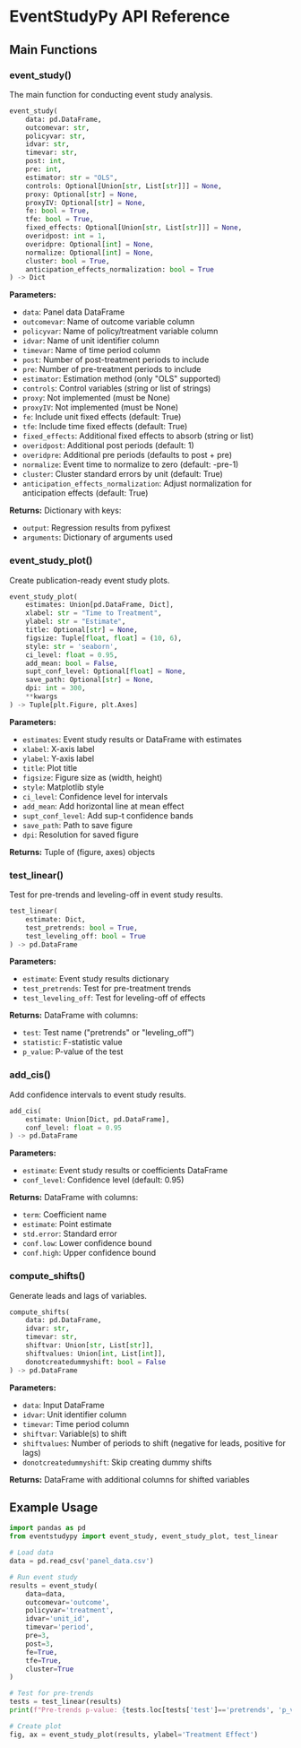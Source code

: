 # EventStudyPy API Reference

## Main Functions

### event_study()

The main function for conducting event study analysis.

```python
event_study(
    data: pd.DataFrame,
    outcomevar: str,
    policyvar: str,
    idvar: str,
    timevar: str,
    post: int,
    pre: int,
    estimator: str = "OLS",
    controls: Optional[Union[str, List[str]]] = None,
    proxy: Optional[str] = None,
    proxyIV: Optional[str] = None,
    fe: bool = True,
    tfe: bool = True,
    fixed_effects: Optional[Union[str, List[str]]] = None,
    overidpost: int = 1,
    overidpre: Optional[int] = None,
    normalize: Optional[int] = None,
    cluster: bool = True,
    anticipation_effects_normalization: bool = True
) -> Dict
```

**Parameters:**
- `data`: Panel data DataFrame
- `outcomevar`: Name of outcome variable column
- `policyvar`: Name of policy/treatment variable column
- `idvar`: Name of unit identifier column
- `timevar`: Name of time period column
- `post`: Number of post-treatment periods to include
- `pre`: Number of pre-treatment periods to include
- `estimator`: Estimation method (only "OLS" supported)
- `controls`: Control variables (string or list of strings)
- `proxy`: Not implemented (must be None)
- `proxyIV`: Not implemented (must be None)
- `fe`: Include unit fixed effects (default: True)
- `tfe`: Include time fixed effects (default: True)
- `fixed_effects`: Additional fixed effects to absorb (string or list)
- `overidpost`: Additional post periods (default: 1)
- `overidpre`: Additional pre periods (defaults to post + pre)
- `normalize`: Event time to normalize to zero (default: -pre-1)
- `cluster`: Cluster standard errors by unit (default: True)
- `anticipation_effects_normalization`: Adjust normalization for anticipation effects (default: True)

**Returns:**
Dictionary with keys:
- `output`: Regression results from pyfixest
- `arguments`: Dictionary of arguments used

### event_study_plot()

Create publication-ready event study plots.

```python
event_study_plot(
    estimates: Union[pd.DataFrame, Dict],
    xlabel: str = "Time to Treatment",
    ylabel: str = "Estimate",
    title: Optional[str] = None,
    figsize: Tuple[float, float] = (10, 6),
    style: str = 'seaborn',
    ci_level: float = 0.95,
    add_mean: bool = False,
    supt_conf_level: Optional[float] = None,
    save_path: Optional[str] = None,
    dpi: int = 300,
    **kwargs
) -> Tuple[plt.Figure, plt.Axes]
```

**Parameters:**
- `estimates`: Event study results or DataFrame with estimates
- `xlabel`: X-axis label
- `ylabel`: Y-axis label
- `title`: Plot title
- `figsize`: Figure size as (width, height)
- `style`: Matplotlib style
- `ci_level`: Confidence level for intervals
- `add_mean`: Add horizontal line at mean effect
- `supt_conf_level`: Add sup-t confidence bands
- `save_path`: Path to save figure
- `dpi`: Resolution for saved figure

**Returns:**
Tuple of (figure, axes) objects

### test_linear()

Test for pre-trends and leveling-off in event study results.

```python
test_linear(
    estimate: Dict,
    test_pretrends: bool = True,
    test_leveling_off: bool = True
) -> pd.DataFrame
```

**Parameters:**
- `estimate`: Event study results dictionary
- `test_pretrends`: Test for pre-treatment trends
- `test_leveling_off`: Test for leveling-off of effects

**Returns:**
DataFrame with columns:
- `test`: Test name ("pretrends" or "leveling_off")
- `statistic`: F-statistic value
- `p_value`: P-value of the test

### add_cis()

Add confidence intervals to event study results.

```python
add_cis(
    estimate: Union[Dict, pd.DataFrame],
    conf_level: float = 0.95
) -> pd.DataFrame
```

**Parameters:**
- `estimate`: Event study results or coefficients DataFrame
- `conf_level`: Confidence level (default: 0.95)

**Returns:**
DataFrame with columns:
- `term`: Coefficient name
- `estimate`: Point estimate
- `std.error`: Standard error
- `conf.low`: Lower confidence bound
- `conf.high`: Upper confidence bound

### compute_shifts()

Generate leads and lags of variables.

```python
compute_shifts(
    data: pd.DataFrame,
    idvar: str,
    timevar: str,
    shiftvar: Union[str, List[str]],
    shiftvalues: Union[int, List[int]],
    donotcreatedummyshift: bool = False
) -> pd.DataFrame
```

**Parameters:**
- `data`: Input DataFrame
- `idvar`: Unit identifier column
- `timevar`: Time period column
- `shiftvar`: Variable(s) to shift
- `shiftvalues`: Number of periods to shift (negative for leads, positive for lags)
- `donotcreatedummyshift`: Skip creating dummy shifts

**Returns:**
DataFrame with additional columns for shifted variables

## Example Usage

```python
import pandas as pd
from eventstudypy import event_study, event_study_plot, test_linear

# Load data
data = pd.read_csv('panel_data.csv')

# Run event study
results = event_study(
    data=data,
    outcomevar='outcome',
    policyvar='treatment',
    idvar='unit_id',
    timevar='period',
    pre=3,
    post=3,
    fe=True,
    tfe=True,
    cluster=True
)

# Test for pre-trends
tests = test_linear(results)
print(f"Pre-trends p-value: {tests.loc[tests['test']=='pretrends', 'p_value'].values[0]:.4f}")

# Create plot
fig, ax = event_study_plot(results, ylabel='Treatment Effect')
```